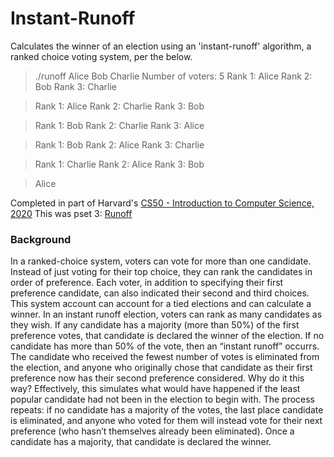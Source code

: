 # Instant-Runoff
Calculates the winner of an election using an 'instant-runoff' algorithm, a ranked choice voting system, per the below.
>./runoff Alice Bob Charlie
>Number of voters: 5
>Rank 1: Alice
>Rank 2: Bob
>Rank 3: Charlie

>Rank 1: Alice
>Rank 2: Charlie
>Rank 3: Bob

>Rank 1: Bob
>Rank 2: Charlie
>Rank 3: Alice

>Rank 1: Bob
>Rank 2: Alice
>Rank 3: Charlie

>Rank 1: Charlie
>Rank 2: Alice
>Rank 3: Bob

>Alice

Completed in part of Harvard's [CS50 - Introduction to Computer Science, 2020](https://cs50.harvard.edu/x/2020/)
This was pset 3: [Runoff](https://cs50.harvard.edu/x/2020/psets/3/runoff/)

### Background
In a ranked-choice system, voters can vote for more than one candidate. Instead of just voting for their top choice, they can rank the candidates in order of preference. 
Each voter, in addition to specifying their first preference candidate, can also indicated their second and third choices. This system account can account for a tied elections and can calculate a winner.
 In an instant runoff election, voters can rank as many candidates as they wish. If any candidate has a majority (more than 50%) of the first preference votes, that candidate is declared the winner of the election.
If no candidate has more than 50% of the vote, then an “instant runoff” occurrs. The candidate who received the fewest number of votes is eliminated from the election, and anyone who originally chose that candidate as their first preference now has their second preference considered. Why do it this way? Effectively, this simulates what would have happened if the least popular candidate had not been in the election to begin with.
The process repeats: if no candidate has a majority of the votes, the last place candidate is eliminated, and anyone who voted for them will instead vote for their next preference (who hasn’t themselves already been eliminated). Once a candidate has a majority, that candidate is declared the winner.

